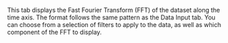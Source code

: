 This tab displays the Fast Fourier Transform (FFT) of the dataset along the time axis. The format follows the same pattern as the Data Input tab. You can choose from a selection of filters to apply to the data, as well as which component of the FFT to display.
